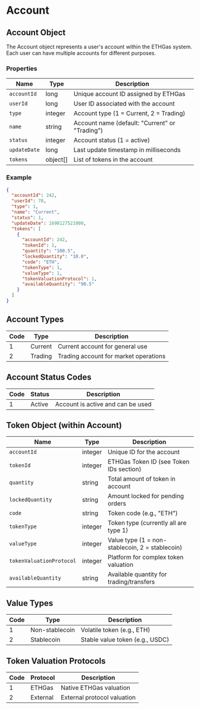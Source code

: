 # Account

## Account Object

The Account object represents a user's account within the ETHGas system. Each user can have multiple accounts for different purposes.

### Properties

| Name | Type | Description |
|------|------|-------------|
| `accountId` | long | Unique account ID assigned by ETHGas |
| `userId` | long | User ID associated with the account |
| `type` | integer | Account type (1 = Current, 2 = Trading) |
| `name` | string | Account name (default: "Current" or "Trading") |
| `status` | integer | Account status (1 = active) |
| `updateDate` | long | Last update timestamp in milliseconds |
| `tokens` | object[] | List of tokens in the account |

### Example

```json
{
  "accountId": 242,
  "userId": 78,
  "type": 1,
  "name": "Current",
  "status": 1,
  "updateDate": 1698127521000,
  "tokens": [
    {
      "accountId": 242,
      "tokenId": 1,
      "quantity": "100.5",
      "lockedQuantity": "10.0",
      "code": "ETH",
      "tokenType": 1,
      "valueType": 1,
      "tokenValuationProtocol": 1,
      "availableQuantity": "90.5"
    }
  ]
}
```

## Account Types

| Code | Type | Description |
|------|------|-------------|
| 1 | Current | Current account for general use |
| 2 | Trading | Trading account for market operations |

## Account Status Codes

| Code | Status | Description |
|------|--------|-------------|
| 1 | Active | Account is active and can be used |

## Token Object (within Account)

| Name | Type | Description |
|------|------|-------------|
| `accountId` | integer | Unique ID for the account |
| `tokenId` | integer | ETHGas Token ID (see Token IDs section) |
| `quantity` | string | Total amount of token in account |
| `lockedQuantity` | string | Amount locked for pending orders |
| `code` | string | Token code (e.g., "ETH") |
| `tokenType` | integer | Token type (currently all are type 1) |
| `valueType` | integer | Value type (1 = non-stablecoin, 2 = stablecoin) |
| `tokenValuationProtocol` | integer | Platform for complex token valuation |
| `availableQuantity` | string | Available quantity for trading/transfers |

## Value Types

| Code | Type | Description |
|------|------|-------------|
| 1 | Non-stablecoin | Volatile token (e.g., ETH) |
| 2 | Stablecoin | Stable value token (e.g., USDC) |

## Token Valuation Protocols

| Code | Protocol | Description |
|------|----------|-------------|
| 1 | ETHGas | Native ETHGas valuation |
| 2 | External | External protocol valuation |
